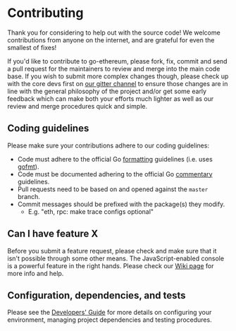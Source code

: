 # Contributing

Thank you for considering to help out with the source code! We welcome
contributions from anyone on the internet, and are grateful for even the
smallest of fixes!

If you'd like to contribute to go-ethereum, please fork, fix, commit and send a
pull request for the maintainers to review and merge into the main code base. If
you wish to submit more complex changes though, please check up with the core
devs first on [our gitter channel](https://gitter.im/nebulaai/nbai-node) to
ensure those changes are in line with the general philosophy of the project
and/or get some early feedback which can make both your efforts much lighter as
well as our review and merge procedures quick and simple.

## Coding guidelines

Please make sure your contributions adhere to our coding guidelines:

* Code must adhere to the official Go
  [formatting](https://golang.org/doc/effective_go.html#formatting) guidelines
  (i.e. uses [gofmt](https://golang.org/cmd/gofmt/)).
* Code must be documented adhering to the official Go
  [commentary](https://golang.org/doc/effective_go.html#commentary) guidelines.
* Pull requests need to be based on and opened against the `master` branch.
* Commit messages should be prefixed with the package(s) they modify.
   * E.g. "eth, rpc: make trace configs optional"

## Can I have feature X

Before you submit a feature request, please check and make sure that it isn't
possible through some other means. The JavaScript-enabled console is a powerful
feature in the right hands. Please check our
[Wiki page](https://github.com/nebulaai/nbai-node/wiki) for more info
and help.

## Configuration, dependencies, and tests

Please see the [Developers' Guide](https://github.com/nebulaai/nbai-node/wiki/Developers'-Guide)
for more details on configuring your environment, managing project dependencies
and testing procedures.
